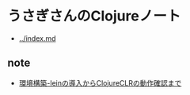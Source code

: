 # うさぎさんのClojureノート
- [../index.md](../index.md)

## note
- [環境構築-leinの導入からClojureCLRの動作確認まで](環境構築-leinの導入からClojureCLRの動作確認まで.md)
